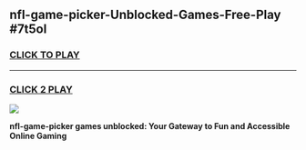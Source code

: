 
## nfl-game-picker-Unblocked-Games-Free-Play #7t5ol
<h3>
<a href="https://us.freeplayer.one?title=nfl-game-picker&ref=9M">CLICK TO PLAY</a></h3>
<hr>

<h3>
<a href="https://us.freeplayer.one?title=nfl-game-picker&ref=9M">CLICK 2 PLAY</a>
  
</h3>

<a href="https://us.freeplayer.one?title=nfl-game-picker&ref=9M"><img src="https://clearcache.store/games.png"></a>


**nfl-game-picker games unblocked: Your Gateway to Fun and Accessible Online Gaming**
